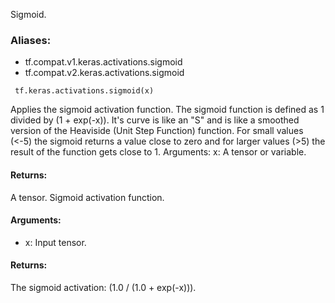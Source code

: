 Sigmoid.
### Aliases:
- tf.compat.v1.keras.activations.sigmoid
- tf.compat.v2.keras.activations.sigmoid

```
 tf.keras.activations.sigmoid(x)
```
Applies the sigmoid activation function. The sigmoid function is defined as 1 divided by (1 + exp(-x)). It's curve is like an "S" and is like a smoothed version of the Heaviside (Unit Step Function) function. For small values (<-5) the sigmoid returns a value close to zero and for larger values (>5) the result of the function gets close to 1. Arguments: x: A tensor or variable.
#### Returns:
A tensor.
Sigmoid activation function.
#### Arguments:
- x: Input tensor.
#### Returns:
The sigmoid activation: (1.0 / (1.0 + exp(-x))).
